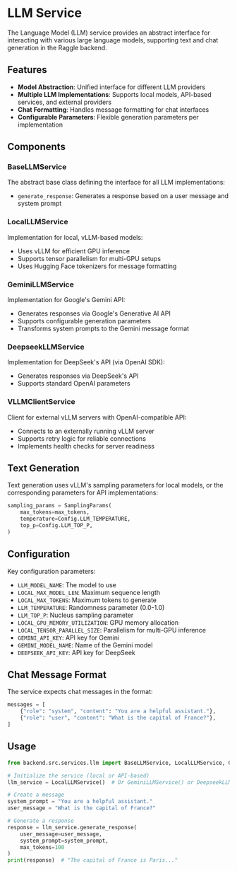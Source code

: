 # LLM Service

The Language Model (LLM) service provides an abstract interface for interacting with various large language models, supporting text and chat generation in the Raggle backend.

## Features

- **Model Abstraction**: Unified interface for different LLM providers
- **Multiple LLM Implementations**: Supports local models, API-based services, and external providers
- **Chat Formatting**: Handles message formatting for chat interfaces
- **Configurable Parameters**: Flexible generation parameters per implementation

## Components

### BaseLLMService

The abstract base class defining the interface for all LLM implementations:

- `generate_response`: Generates a response based on a user message and system prompt

### LocalLLMService

Implementation for local, vLLM-based models:

- Uses vLLM for efficient GPU inference
- Supports tensor parallelism for multi-GPU setups
- Uses Hugging Face tokenizers for message formatting

### GeminiLLMService

Implementation for Google's Gemini API:

- Generates responses via Google's Generative AI API
- Supports configurable generation parameters
- Transforms system prompts to the Gemini message format

### DeepseekLLMService

Implementation for DeepSeek's API (via OpenAI SDK):

- Generates responses via DeepSeek's API
- Supports standard OpenAI parameters

### VLLMClientService

Client for external vLLM servers with OpenAI-compatible API:

- Connects to an externally running vLLM server
- Supports retry logic for reliable connections
- Implements health checks for server readiness

## Text Generation

Text generation uses vLLM's sampling parameters for local models, or the corresponding parameters for API implementations:

```python
sampling_params = SamplingParams(
    max_tokens=max_tokens,
    temperature=Config.LLM_TEMPERATURE,
    top_p=Config.LLM_TOP_P,
)
```

## Configuration

Key configuration parameters:

- `LLM_MODEL_NAME`: The model to use
- `LOCAL_MAX_MODEL_LEN`: Maximum sequence length
- `LOCAL_MAX_TOKENS`: Maximum tokens to generate
- `LLM_TEMPERATURE`: Randomness parameter (0.0-1.0)
- `LLM_TOP_P`: Nucleus sampling parameter
- `LOCAL_GPU_MEMORY_UTILIZATION`: GPU memory allocation
- `LOCAL_TENSOR_PARALLEL_SIZE`: Parallelism for multi-GPU inference
- `GEMINI_API_KEY`: API key for Gemini
- `GEMINI_MODEL_NAME`: Name of the Gemini model
- `DEEPSEEK_API_KEY`: API key for DeepSeek

## Chat Message Format

The service expects chat messages in the format:

```python
messages = [
    {"role": "system", "content": "You are a helpful assistant."},
    {"role": "user", "content": "What is the capital of France?"},
]
```

## Usage

```python       
from backend.src.services.llm import BaseLLMService, LocalLLMService, GeminiLLMService

# Initialize the service (local or API-based)
llm_service = LocalLLMService()  # Or GeminiLLMService() or DeepseekLLMService()

# Create a message
system_prompt = "You are a helpful assistant."
user_message = "What is the capital of France?"

# Generate a response
response = llm_service.generate_response(
    user_message=user_message, 
    system_prompt=system_prompt, 
    max_tokens=100
)
print(response)  # "The capital of France is Paris..."
``` 
